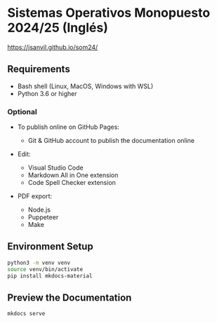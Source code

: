 # Sistemas Operativos Monopuesto 2024/25 (Inglés)

https://jsanvil.github.io/som24/

## Requirements

- Bash shell (Linux, MacOS, Windows with WSL)
- Python 3.6 or higher

### Optional

- To publish online on GitHub Pages:
  - Git & GitHub account to publish the documentation online

- Edit:
  - Visual Studio Code
  - Markdown All in One extension
  - Code Spell Checker extension

- PDF export:
  - Node.js
  - Puppeteer
  - Make

## Environment Setup

```bash
python3 -m venv venv
source venv/bin/activate
pip install mkdocs-material
```

## Preview the Documentation

```bash
mkdocs serve
```

